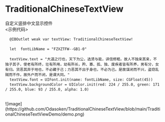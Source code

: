 # TraditionalChineseTextView
自定义竖排中文显示控件<br>
<示例代码><br>
```objc
  @IBOutlet weak var textView: TraditionalChineseTextView!
  
  let  fontLibName = "FZXZTFW--GB1-0"

  textView.text = "大道之行也，天下为公，选贤与能，讲信修睦。故人不独亲其亲，不独子其子，使老有所终，壮有所用，幼有所长，矜、寡、孤、独、废疾者皆有所养，男有分，女有归。货恶其弃于地也，不必藏于己；力恶其不出于身也，不必为己。是故谋闭而不兴，盗窃乱贼而不作，故外户而不闭，是谓大同。"
  textView.font = UIFont.init(name: fontLibName, size: CGFloat(45))
  textView.backgroundColor = UIColor.init(red: 224 / 255.0, green: 171 / 255.0, blue: 93 / 255.0, alpha: 1.0)
 ```
   <br>
![image](https://github.com/Odasoken/TraditionalChineseTextView/blob/main/TraditionalChineseTextViewDemo/demo.png) 
